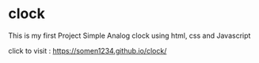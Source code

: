 # clock
This is my first Project 
Simple Analog clock using html, css and Javascript 

click to visit : https://somen1234.github.io/clock/

